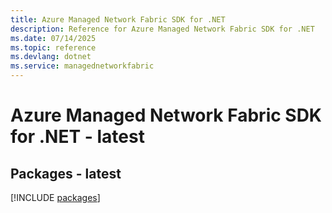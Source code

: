 ```yaml
---
title: Azure Managed Network Fabric SDK for .NET
description: Reference for Azure Managed Network Fabric SDK for .NET
ms.date: 07/14/2025
ms.topic: reference
ms.devlang: dotnet
ms.service: managednetworkfabric
---
```

# Azure Managed Network Fabric SDK for .NET - latest
## Packages - latest
[!INCLUDE [packages](managed-network-fabric-index.md)]